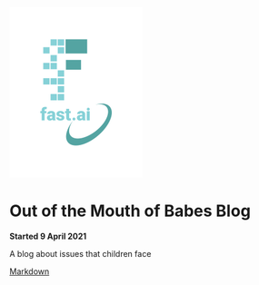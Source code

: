 ![Image of fast.ai logo](images/logo.png)

# Out of the Mouth of Babes Blog

**Started 9 April 2021**

A blog about issues that children face
 
[Markdown](https://guides.github.com/features/mastering-markdown/)
